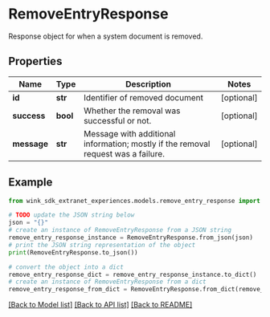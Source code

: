 # RemoveEntryResponse

Response object for when a system document is removed.

## Properties

Name | Type | Description | Notes
------------ | ------------- | ------------- | -------------
**id** | **str** | Identifier of removed document | [optional] 
**success** | **bool** | Whether the removal was successful or not. | [optional] 
**message** | **str** | Message with additional information; mostly if the removal request was a failure. | [optional] 

## Example

```python
from wink_sdk_extranet_experiences.models.remove_entry_response import RemoveEntryResponse

# TODO update the JSON string below
json = "{}"
# create an instance of RemoveEntryResponse from a JSON string
remove_entry_response_instance = RemoveEntryResponse.from_json(json)
# print the JSON string representation of the object
print(RemoveEntryResponse.to_json())

# convert the object into a dict
remove_entry_response_dict = remove_entry_response_instance.to_dict()
# create an instance of RemoveEntryResponse from a dict
remove_entry_response_from_dict = RemoveEntryResponse.from_dict(remove_entry_response_dict)
```
[[Back to Model list]](../README.md#documentation-for-models) [[Back to API list]](../README.md#documentation-for-api-endpoints) [[Back to README]](../README.md)


